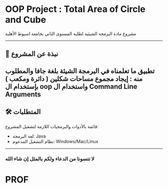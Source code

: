 # OOP Project : Total Area of Circle and Cube

مشروع مادة البرمجة الشيئية لطلبة المستوى الثاني بجامعة اسيوط الأهلية

---
## 🌟 نبذة عن المشروع
تطبيق ما تعلمناه في البرمجة الشيئة بلغة جافا
والمطلوب منه : إيجاد مجموع مساحات شكلين ( دائرة ومكعب ) بإستخدام ال oop واستخدام ال Command Line Arguments
---

## 🛠️ المتطلبات
قائمة بالأدوات والبرمجيات اللازمة لتشغيل المشروع:
- لغة البرمجة: Java
- نظام التشغيل المدعوم: Windows/Mac/Linux

---
### لا تنسونا من الدعاء ولكم بالمثل إن شاء الله
# PROF
